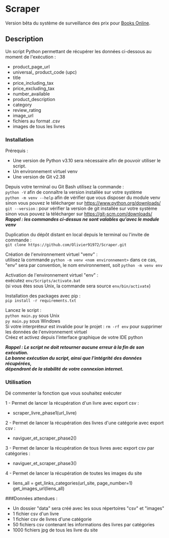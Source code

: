 # Scraper
 Version bêta du système de surveillance des prix pour [Books Online](http://books.toscrape.com/).
 
## Description
Un script Python permettant de récupérer les données ci-dessous au moment de l'exécution :

- product_page_url
- universal_ product_code (upc)
- title
- price_including_tax
- price_excluding_tax
- number_available
- product_description
- category
- review_rating
- image_url
- fichiers au format .csv
- images de tous les livres

### Installation

Prérequis :
- Une version de Python v3.10 sera nécessaire afin de pouvoir utiliser le script.
- Un environnement virtuel venv
- Une version de Git v2.38

Depuis votre terminal ou Git Bash utilisez la commande : \
`python -V` afin de connaître la version installée sur votre système \
`python -m venv --help` afin de vérifier que vous disposer du module venv \
sinon vous pouvez le télécharger sur https://www.python.org/downloads/ \
`git --version` : pour vérifier la version de git installée sur votre système \
sinon vous pouvez la télécharger sur https://git-scm.com/downloads/ \
***Rappel : les commandes ci-dessus ne sont valables qu'avec le module venv*** 

Duplication du dépôt distant en local depuis le terminal ou l'invite de commande : \
`git clone https://github.com/Olivier91972/Scraper.git` 

Création de l'environnement virtuel "venv" : \
utilisez la commande `python -m venv <nom environnement>` dans ce cas, \
"env" sera par convention, le nom environnement, soit `python -m venv env` 

Activation de l'environnement virtuel "env" : \
exécutez `env/Scripts/activate.bat` \
(si vous êtes sous Unix, la commande sera source `env/bin/activate`)

Installation des packages avec pip : \
`pip install -r requirements.txt`

Lancez le script : \
`python main.py` sous Unix \
`py main.py` sous Windows \
Si votre interpréteur est invalide pour le projet : 
`rm -rf env` pour supprimer les données de l'environnement virtuel \
Créez et activez depuis l'interface graphique de votre IDE python

***Rappel : Le script ne doit retourner aucune erreur à la fin de son exécution. \
La bonne exécution du script, ainsi que l'intégrité des données récupérées, \
dépendront de la stabilité de votre connexion internet.*** 

### Utilisation

Dé commenter la fonction que vous souhaitez exécuter

1 - Permet de lancer la récupération d'un livre avec export csv : 
- scraper_livre_phase1(url_livre)

2 - Permet de lancer la récupération des livres d'une catégorie avec export csv : 
- naviguer_et_scraper_phase2()

3 - Permet de lancer la récupération de tous livres avec export csv par catégories : 
- naviguer_et_scraper_phase3()

4 - Permet de lancer la récupération de toutes les images du site 
- liens_all = get_links_categories(url_site, page_number=1) \
get_images_url(liens_all)

###Données attendues :
- Un dossier "data" sera créé avec les sous répertoires "csv" et "images"
- 1 fichier csv d'un livre
- 1 fichier csv de livres d'une catégorie
- 50 fichiers csv contenant les informations des livres par catégories 
- 1000 fichiers jpg de tous les livre du site